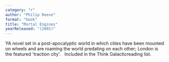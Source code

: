 ```yaml
---
category: "r"
author: "Philip Reeve"
format: "book"
title: "Mortal Engines"
yearReleased: "(2001)"
---
```

YA novel set in a post-apocalyptic world in which cities have been mounted on wheels and are roaming the world predating on each other; London is the featured 'traction city'.
 
Included in the Think Galacticreading list.